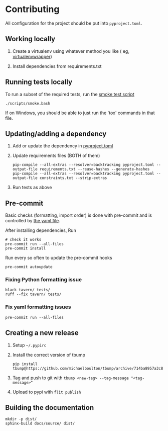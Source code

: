 # Contributing

All configuration for the project should be put into `pyproject.toml`.

## Working locally

1. Create a virtualenv using whatever method you like (
   eg, [virtualenvwrapper](https://virtualenvwrapper.readthedocs.io/))

1. Install dependencies from requirements.txt

## Running tests locally

To run a subset of the required tests, run the [smoke test script](/scripts/smoke.bash)

    ./scripts/smoke.bash

If on Windows, you should be able to just run the 'tox' commands in that file.

## Updating/adding a dependency

1. Add or update the dependency in [pyproject.toml](/pyproject.toml)

1. Update requirements files (BOTH of them)

       pip-compile --all-extras --resolver=backtracking pyproject.toml --output-file requirements.txt --reuse-hashes --generate-hashes
       pip-compile --all-extras --resolver=backtracking pyproject.toml --output-file constraints.txt --strip-extras

1. Run tests as above

## Pre-commit

Basic checks (formatting, import order) is done with pre-commit and is controlled by [the yaml file](/.pre-commit-config.yaml).

After installing dependencies, Run

    # check it works
    pre-commit run --all-files
    pre-commit install

Run every so often to update the pre-commit hooks

    pre-commit autoupdate

### Fixing Python formatting issue

    black tavern/ tests/
    ruff --fix tavern/ tests/

### Fix yaml formatting issues

    pre-commit run --all-files

## Creating a new release

1. Setup `~/.pypirc`

1. Install the correct version of tbump

       pip install tbump@https://github.com/michaelboulton/tbump/archive/714ba8957a3c84b625608ceca39811ebe56229dc.zip

1. Tag and push to git with `tbump <new-tag> --tag-message "<tag-message>"`

1. Upload to pypi with `flit publish`

## Building the documentation

```shell
mkdir -p dist/
sphinx-build docs/source/ dist/
```